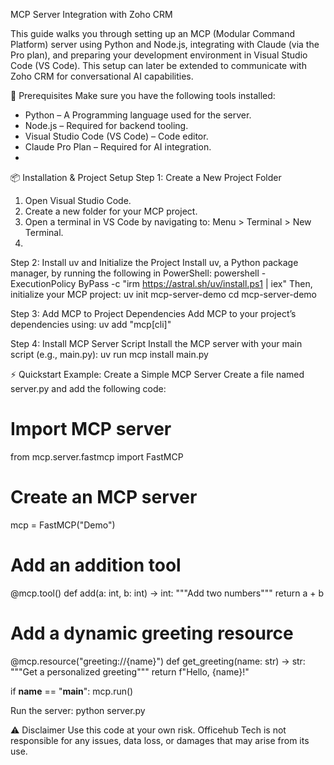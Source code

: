 MCP Server Integration with Zoho CRM

This guide walks you through setting up an MCP (Modular Command Platform) server using Python and Node.js, integrating with Claude (via the Pro plan), and preparing your development environment in Visual Studio Code (VS Code). This setup can later be extended to communicate with Zoho CRM for conversational AI capabilities.

🚀 Prerequisites
Make sure you have the following tools installed:
- Python – A Programming language used for the server.
- Node.js – Required for backend tooling.
- Visual Studio Code (VS Code) – Code editor.
- Claude Pro Plan – Required for AI integration.
- 
📦 Installation & Project Setup
Step 1: Create a New Project Folder
1. Open Visual Studio Code.
2. Create a new folder for your MCP project.
3. Open a terminal in VS Code by navigating to: Menu > Terminal > New Terminal.
4. 
Step 2: Install uv and Initialize the Project
Install uv, a Python package manager, by running the following in PowerShell:
powershell -ExecutionPolicy ByPass -c "irm https://astral.sh/uv/install.ps1 | iex"
Then, initialize your MCP project:
uv init mcp-server-demo
cd mcp-server-demo

Step 3: Add MCP to Project Dependencies
Add MCP to your project’s dependencies using:
uv add "mcp[cli]"

Step 4: Install MCP Server Script
Install the MCP server with your main script (e.g., main.py):
uv run mcp install main.py

⚡ Quickstart Example: Create a Simple MCP Server
Create a file named server.py and add the following code:

# Import MCP server
from mcp.server.fastmcp import FastMCP

# Create an MCP server
mcp = FastMCP("Demo")

# Add an addition tool
@mcp.tool()
def add(a: int, b: int) -> int:
    """Add two numbers"""
    return a + b

# Add a dynamic greeting resource
@mcp.resource("greeting://{name}")
def get_greeting(name: str) -> str:
    """Get a personalized greeting"""
    return f"Hello, {name}!"

if __name__ == "__main__":
    mcp.run()


Run the server:
python server.py

⚠️ Disclaimer
Use this code at your own risk. Officehub Tech is not responsible for any issues, data loss, or damages that may arise from its use.
